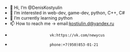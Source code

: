 - 👋 Hi, I’m @DenisKostyulin
- 👀 I’m interested in web-dev, game-dev, python, C++, C#
- 🌱 I’m currently learning python
- 📫 How to reach me -> email:kostiulin.d@yandex.ru
-                       vk:https://vk.com/newycus
-                       phone:+7(950)853-01-21

<!---
DenisKostyulin/DenisKostyulin is a ✨ special ✨ repository because its `README.md` (this file) appears on your GitHub profile.
You can click the Preview link to take a look at your changes.
--->
